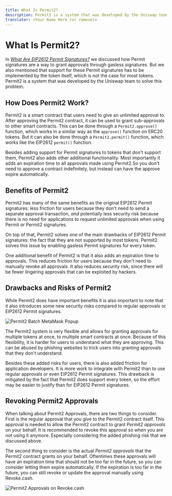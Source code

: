 ```yaml
---
title: What Is Permit2?
description: Permit2 is a system that was developed by the Uniswap team to enable gasless approvals for every token. This brings benefits but also risks.
translator: <Your Name Here (or remove)>
---
```


# What Is Permit2?

In _[What Are EIP2612 Permit Signatures?](/learn/approvals/what-are-token-approvals)_ we discussed how Permit signatures are a way to grant approvals through gasless signatures. But we also mentioned that support for these Permit signatures has to be implemented by the token itself, which is not the case for most tokens. Permit2 is a system that was developed by the Uniswap team to solve this problem.

## How Does Permit2 Work?

Permit2 is a smart contract that users need to give an unlimited approval to. After approving the Permit2 contract, it can be used to grant sub-approvals to other smart contracts. This can be done through a `Permit2.approve()` function, which works in a similar way as the `approve()` function on ERC20 tokens. But it can also be done through a `Permit2.permit()` function, which works like the EIP2612 `permit()` function.

Besides adding support for Permit signatures to tokens that don't support them, Permit2 also adds other additional functionality. Most importantly it adds an expiration time to all approvals made using Permit2.So you don't need to approve a contract indefinitely, but instead can have the approve expire automatically.

## Benefits of Permit2

Permit2 has many of the same benefits as the original EIP2612 Permit signatures: less friction for users because they don't need to send a separate approval transaction, _and_ potentially less security risk because there is no need for applications to request unlimited approvals when using Permit or Permit2 signatures.

On top of that, Permit2 solves one of the main drawbacks of EIP2612 Permit signatures: the fact that they are not supported by most tokens. Permit2 solves this issue by enabling gasless Permit signatures for every token.

One additional benefit of Permit2 is that it also adds an expiration time to approvals. This reduces friction for users because they don't need to manually revoke all approvals. It also reduces security risk, since there will be fewer lingering approvals that can be exploited by hackers.

## Drawbacks and Risks of Permit2

While Permit2 does have important benefits it is also important to note that it also introduces some new security risks compared to regular approvals or EIP2612 Permit signatures.

![Permit2 Batch MetaMask Popup](/assets/images/learn/approvals/what-is-permit2/permit-batch.png)

The Permit2 system is very flexible and allows for granting approvals for multiple tokens at once, to multiple smart contracts at once. Because of this flexibility, it is harder for users to understand what they are approving. This can be abused by phishing websites to trick users into granting approvals that they don't understand.

Besides these added risks for users, there is also added friction for application developers. It is more work to integrate with Permit2 than to use regular approvals or even EIP2612 Permit signatures. This drawback is mitigated by the fact that Permit2 does support every token, so the effort may be easier to justify than for EIP2612 Permit signatures.

## Revoking Permit2 Approvals

When talking about Permit2 Approvals, there are two things to consider. First is the regular approval that you give to the Permit2 contract itself. This approval is needed to allow the Permit2 contract to grant _Permit2 approvals_ on your behalf. It is recommended to revoke this approval so when you are not using it anymore. Especially considering the added phishing risk that we discussed above.

The second thing to consider is the actual _Permit2 approvals_ that the Permit2 contract grants on your behalf. Oftentimes these approvals will have an expiration time that should not be too far in the future, so you can consider letting them expire automatically. If the expiration is too far in the future, you can still revoke or update the approval manually using Revoke.cash.

![Permit2 Approvals on Revoke.cash](/assets/images/learn/approvals/what-is-permit2/permit2-approvals.png)

